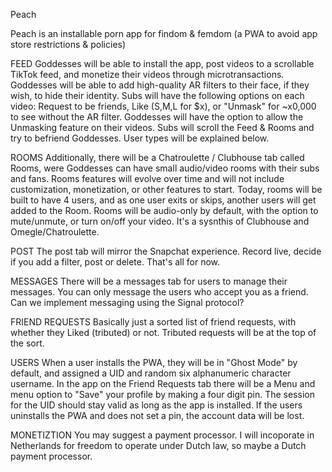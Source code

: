 Peach

Peach is an installable porn app for findom & femdom (a PWA to avoid app store restrictions & policies)

FEED
Goddesses will be able to install the app, post videos to a scrollable TikTok feed, and monetize their videos through microtransactions.
Goddesses will be able to add high-quality AR filters to their face, if they wish, to hide their identity.
Subs will have the following options on each video: Request to be friends, Like (S,M,L for $x), or "Unmask" for ~x0,000 to see without the AR filter.
Goddesses will have the option to allow the Unmasking feature on their videos.
Subs will scroll the Feed & Rooms and try to befriend Goddesses.
User types will be explained below.

ROOMS
Additionally, there will be a Chatroulette / Clubhouse tab called Rooms, were Goddesses can have small audio/video rooms with their subs and fans.
Rooms features will evolve over time and will not include customization, monetization, or other features to start.
Today, rooms will be built to have 4 users, and as one user exits or skips, another users will get added to the Room. 
Rooms will be audio-only by default, with the option to mute/unmute, or turn on/off your video. It's a sysnthis of Clubhouse and Omegle/Chatroulette.

POST
The post tab will mirror the Snapchat experience.
Record live, decide if you add a filter, post or delete. That's all for now.

MESSAGES
There will be a messages tab for users to manage their messages.
You can only message the users who accept you as a friend.
Can we implement messaging using the Signal protocol?

FRIEND REQUESTS
Basically just a sorted list of friend requests, with whether they Liked (tributed) or not.
Tributed requests will be at the top of the sort.

USERS
When a user installs the PWA, they will be in "Ghost Mode" by default, and assigned a UID and random six alphanumeric character username.
In the app on the Friend Requests tab there will be a Menu and menu option to "Save" your profile by making a four digit pin.
The session for the UID should stay valid as long as the app is installed.
If the users uninstalls the PWA and does not set a pin, the account data will be lost.

MONETIZTION
You may suggest a payment processor.
I will incoporate in Netherlands for freedom to operate under Dutch law, so maybe a Dutch payment processor.
